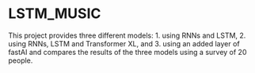 # LSTM_MUSIC

This project provides three different models: 1. using RNNs and LSTM, 2. using RNNs, LSTM and Transformer XL, and 3. using an added layer of fastAI and compares the results of the three models using a survey of 20 people.
